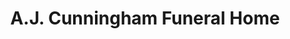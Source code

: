---
title: "A.J. Cunningham Funeral Home"
url: /greenville/a-j-cunningham-funeral-home/
shop: Bestattungen
---